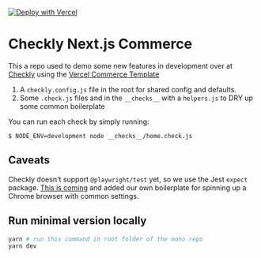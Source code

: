 [![Deploy with Vercel](https://vercel.com/button)](https://vercel.com/new/clone?repository-url=https%3A%2F%2Fgithub.com%2Fvercel%2Fcommerce&project-name=commerce&repo-name=commerce&demo-title=Next.js%20Commerce&demo-description=An%20all-in-one%20starter%20kit%20for%20high-performance%20e-commerce%20sites.&demo-url=https%3A%2F%2Fdemo.vercel.store&demo-image=https%3A%2F%2Fbigcommerce-demo-asset-ksvtgfvnd.vercel.app%2Fbigcommerce.png&integration-ids=oac_MuWZiE4jtmQ2ejZQaQ7ncuDT,oac_9HSKtXld74NG0srzdxSiBGty&skippable-integrations=1&root-directory=site&build-command=cd%20..%20%26%26%20yarn%20build)

# Checkly Next.js Commerce

This a repo used to demo some new features in development over at [Checkly](https://checklyhq.com) using the [Vercel Commerce Template](https://nextjs.org/commerce)

1. A `checkly.config.js` file in the root for shared config and defaults.
2. Some `.check.js` files and in the `__checks__` with a `helpers.js` to DRY up some common boilerplate

You can run each check by simply running:

```shell
$ NODE_ENV=development node __checks__/home.check.js
```

## Caveats

Checkly doesn't support `@playwright/test` yet, so we use the Jest `expect` package. [This is coming](https://github.com/checkly/public-roadmap/issues/167)
and added our own boilerplate for spinning up a Chrome browser with common settings.

## Run minimal version locally

```bash
yarn # run this command in root folder of the mono repo
yarn dev
```

